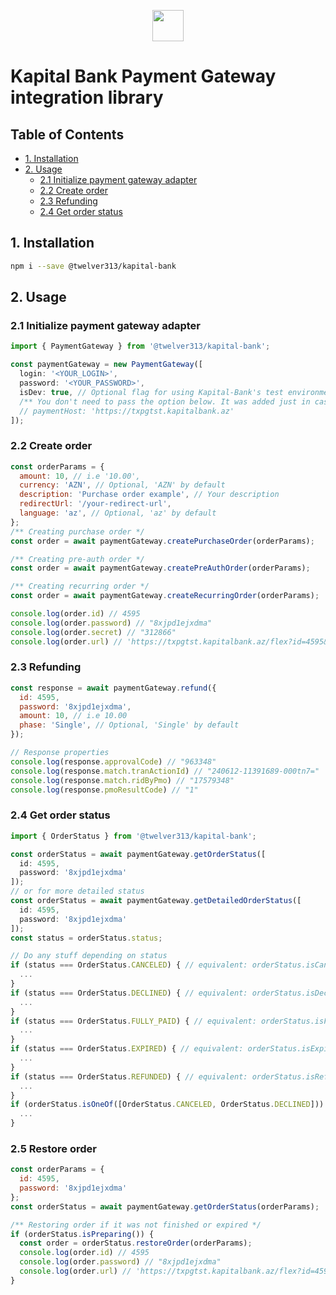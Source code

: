 <p align="center">
    <a href="https://github.com/yiisoft" target="_blank">
        <img src="https://github.com/user-attachments/assets/2471b1f7-3e2e-4c1d-a647-c07d29b18026" height="50px">
    </a>
</p>

# Kapital Bank Payment Gateway integration library

## Table of Contents

- [1. Installation](#1-installation)
- [2. Usage](#2-usage)
    - [2.1 Initialize payment gateway adapter](#21-initialize-payment-gateway-adapter)
    - [2.2 Create order](#22-create-order)
    - [2.3 Refunding](#23-refunding)
    - [2.4 Get order status](#24-get-order-status)

## 1. Installation
```bash
npm i --save @twelver313/kapital-bank
```

## 2. Usage
### 2.1 Initialize payment gateway adapter
```javascript
import { PaymentGateway } from '@twelver313/kapital-bank';

const paymentGateway = new PaymentGateway([
  login: '<YOUR_LOGIN>',
  password: '<YOUR_PASSWORD>',
  isDev: true, // Optional flag for using Kapital-Bank's test environment
  /** You don't need to pass the option below. It was added just in case Kapital Bank changes host address */
  // paymentHost: 'https://txpgtst.kapitalbank.az'
]);
```

### 2.2 Create order
```javascript
const orderParams = {
  amount: 10, // i.e '10.00',
  currency: 'AZN', // Optional, 'AZN' by default
  description: 'Purchase order example', // Your description
  redirectUrl: '/your-redirect-url',
  language: 'az', // Optional, 'az' by default
};
/** Creating purchase order */
const order = await paymentGateway.createPurchaseOrder(orderParams);

/** Creating pre-auth order */
const order = await paymentGateway.createPreAuthOrder(orderParams);

/** Creating recurring order */
const order = await paymentGateway.createRecurringOrder(orderParams);

console.log(order.id) // 4595
console.log(order.password) // "8xjpd1ejxdma"
console.log(order.secret) // "312866"
console.log(order.url) // 'https://txpgtst.kapitalbank.az/flex?id=4595&password=8xjpd1ejxdma
```

### 2.3 Refunding
```javascript
const response = await paymentGateway.refund({
  id: 4595,
  password: '8xjpd1ejxdma',
  amount: 10, // i.e 10.00
  phase: 'Single', // Optional, 'Single' by default
});

// Response properties
console.log(response.approvalCode) // "963348"
console.log(response.match.tranActionId) // "240612-11391689-000tn7="
console.log(response.match.ridByPmo) // "17579348"
console.log(response.pmoResultCode) // "1"
```

### 2.4 Get order status
```javascript
import { OrderStatus } from '@twelver313/kapital-bank';

const orderStatus = await paymentGateway.getOrderStatus([
  id: 4595,
  password: '8xjpd1ejxdma'
]);
// or for more detailed status
const orderStatus = await paymentGateway.getDetailedOrderStatus([
  id: 4595,
  password: '8xjpd1ejxdma'
]);
const status = orderStatus.status;

// Do any stuff depending on status
if (status === OrderStatus.CANCELED) { // equivalent: orderStatus.isCanceled()
  ...
}
if (status === OrderStatus.DECLINED) { // equivalent: orderStatus.isDeclined()
  ...
}
if (status === OrderStatus.FULLY_PAID) { // equivalent: orderStatus.isFullyPaid()
  ...
}
if (status === OrderStatus.EXPIRED) { // equivalent: orderStatus.isExpired()
  ...
}
if (status === OrderStatus.REFUNDED) { // equivalent: orderStatus.isRefunded()
  ...
}
if (orderStatus.isOneOf([OrderStatus.CANCELED, OrderStatus.DECLINED])) {
  ...
}
```

### 2.5 Restore order
```javascript
const orderParams = {
  id: 4595,
  password: '8xjpd1ejxdma'
};
const orderStatus = await paymentGateway.getOrderStatus(orderParams);

/** Restoring order if it was not finished or expired */
if (orderStatus.isPreparing()) {
  const order = orderStatus.restoreOrder(orderParams);
  console.log(order.id) // 4595
  console.log(order.password) // "8xjpd1ejxdma"
  console.log(order.url) // 'https://txpgtst.kapitalbank.az/flex?id=4595&password=8xjpd1ejxdma
}
```
